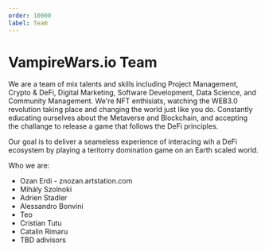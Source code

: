 ```yaml
---
order: 10000
label: Team
---
```


# VampireWars.io Team

We are a team of mix talents and skills including Project Management, Crypto & DeFi, Digital Marketing, Software Development, Data Science, and Community Management. We're NFT enthisiats, watching the WEB3.0 revolution taking place and changing the world just like you do. Constantly educating ourselves about the Metaverse and Blockchain, and accepting the challange to release a game that follows the DeFi principles. 

Our goal is to deliver a seameless experience of interacing wih a DeFi ecosystem by playing a teritorry domination game on an Earth scaled world.

Who we are:

- Ozan Erdi - znozan.artstation.com
- Mihály Szolnoki 
- Adrien Stadler
- Alessandro Bonvini 
- Teo
- Cristian Tutu
- Catalin Rimaru
- TBD adivisors
